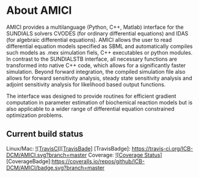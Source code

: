 # About AMICI


AMICI provides a multilanguage (Python, C++, Matlab) interface for the SUNDIALS solvers CVODES (for ordinary differential equations) and IDAS (for algebraic differential equations). AMICI allows the user to read differential equation models specified as SBML and automatically compiles such models as .mex simulation fiels, C++ executables or python modules. In contrast to the SUNDIALSTB interface, all necessary functions are transformed into native C++ code, which allows for a significantly faster simulation. Beyond forward integration, the compiled simulation file also allows for forward sensitivity analysis, steady state sensitivity analysis and adjoint sensitivity analysis for likelihood based output functions.

The interface was designed to provide routines for efficient gradient computation in parameter estimation of biochemical reaction models but is also applicable to a wider range of differential equation constrained optimization problems.

## Current build status

Linux/Mac: [![TravisCI][TravisBade]](https://travis-ci.org/ICB-DCM/AMICI)
[TravisBadge]: https://travis-ci.org/ICB-DCM/AMICI.svg?branch=master
Coverage: [![Coverage Status]](https://coveralls.io/github/ICB-DCM/AMICI?branch=master)
[CoverageBadge]:https://coveralls.io/repos/github/ICB-DCM/AMICI/badge.svg?branch=master



